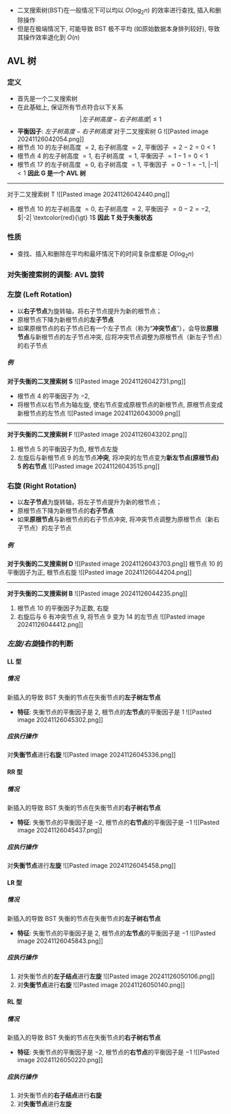 - 二叉搜索树(BST)在一般情况下可以均以 $O(\log_{2}n)$ 的效率进行查找, 插入和删除操作
- 但是在极端情况下, 可能导致 BST 极不平均 (如原始数据本身排列较好), 导致其操作效率退化到 $O(n)$
## AVL 树
### 定义
- 首先是一个二叉搜索树
- 在此基础上, 保证所有节点符合以下关系
$$
|左子树高度 - 右子树高度| \leq 1
$$
- **平衡因子**: $左子树高度 - 右子树高度$
对于二叉搜索树 G
![[Pasted image 20241126042054.png]]
- 根节点 10 的左子树高度 $=2$, 右子树高度 $=2$, 平衡因子 $=2-2=0 \lt 1$
- 根节点 4 的左子树高度 $=1$, 右子树高度 $=1$, 平衡因子 $=1-1=0 \lt 1$
- 根节点 17 的左子树高度 $=0$, 右子树高度 $=1$, 平衡因子 $=0-1=-1$, $|-1| \lt 1$
**因此 G 是一个 AVL 树**

---

对于二叉搜索树 T
![[Pasted image 20241126042440.png]]
- 根节点 10 的左子树高度 $=0$, 右子树高度 $=2$, 平衡因子 $=0-2=-2$, $|-2| \textcolor{red}{\gt} 1$
**因此 T 处于失衡状态**
### 性质
- 查找、插入和删除在平均和最坏情况下的时间复杂度都是 $O(\log_{2}n)$
### 对失衡搜索树的调整: AVL 旋转
### 左旋 (Left Rotation)
- 以**右子节点**为旋转轴，将右子节点提升为新的根节点；
- 原根节点下降为新根节点的**左子节点**
- 如果原根节点的右子节点已有一个左子节点（称为“**冲突节点**”），会导致**原根节点**与新根节点的左子节点冲突, 应将冲突节点调整为原根节点（新左子节点）的右子节点
##### 例
**对于失衡的二叉搜索树 S**
![[Pasted image 20241126042731.png]]
- 根节点 4 的平衡因子为 $-2$,
- 将根节点以右节点为轴左旋, 使右节点变成原根节点的新根节点, 原根节点变成新根节点的左节点
![[Pasted image 20241126043009.png]]

---

**对于失衡的二叉搜索树 F**
![[Pasted image 20241126043202.png]]
1. 根节点 $5$ 的平衡因子为负, 根节点左旋
2. 左旋后与新根节点 $9$ 的左节点**冲突**, 将冲突的左节点变为**新左节点(原根节点) $5$ 的右节点**
![[Pasted image 20241126043515.png]]
### 右旋 (Right Rotation)
- 以**左子节点**为旋转轴，将左子节点提升为新的根节点；
- 原根节点下降为新根节点的**右子节点**
- 如果**原根节点**与新根节点的右子节点冲突, 将冲突节点调整为原根节点（新右子节点）的左子节点
##### 例
**对于失衡的二叉搜索树 D**
![[Pasted image 20241126043703.png]]
根节点 $10$ 的平衡因子为正, 根节点右旋
![[Pasted image 20241126044204.png]]

--- 

**对于失衡的二叉搜索树 B**
![[Pasted image 20241126044235.png]]
1. 根节点 $10$ 的平衡因子为正数, 右旋
2. 右旋后与 $6$ 有冲突节点 $9$, 将节点 $9$ 变为 $14$ 的左节点
![[Pasted image 20241126044412.png]]
### *左旋/右旋*操作的判断
#### LL 型
##### 情况
新插入的导致 BST 失衡的节点在失衡节点的**左子树左节点**
- **特征**: 失衡节点的平衡因子是 $2$, 根节点的**左节点**的平衡因子是 $1$
![[Pasted image 20241126045302.png]]
##### 应执行操作
对**失衡节点**进行**右旋**
![[Pasted image 20241126045336.png]]
#### RR 型
##### 情况
新插入的导致 BST 失衡的节点在失衡节点的**右子树右节点**
- **特征**: 失衡节点的平衡因子是 $-2$, 根节点的**右节点**的平衡因子是 $-1$
![[Pasted image 20241126045437.png]]
##### 应执行操作
对**失衡节点**进行**左旋**
![[Pasted image 20241126045458.png]]
#### LR 型
##### 情况
新插入的导致 BST 失衡的节点在失衡节点的**左子树右节点**
- **特征**: 失衡节点的平衡因子是 $2$, 根节点的**左节点**的平衡因子是 $-1$
![[Pasted image 20241126045843.png]]
##### 应执行操作
1. 对失衡节点的**左子结点**进行**左旋**
	![[Pasted image 20241126050106.png]]
1. 对**失衡节点**进行**右旋**
	![[Pasted image 20241126050140.png]]
#### RL 型
##### 情况
新插入的导致 BST 失衡的节点在失衡节点的**右子树右节点**
- **特征**: 失衡节点的平衡因子是 $-2$, 根节点的**右节点**的平衡因子是 $-1$
![[Pasted image 20241126050220.png]]

##### 应执行操作
1. 对失衡节点的**右子结点**进行**右旋**
2. 对**失衡节点**进行**左旋**


